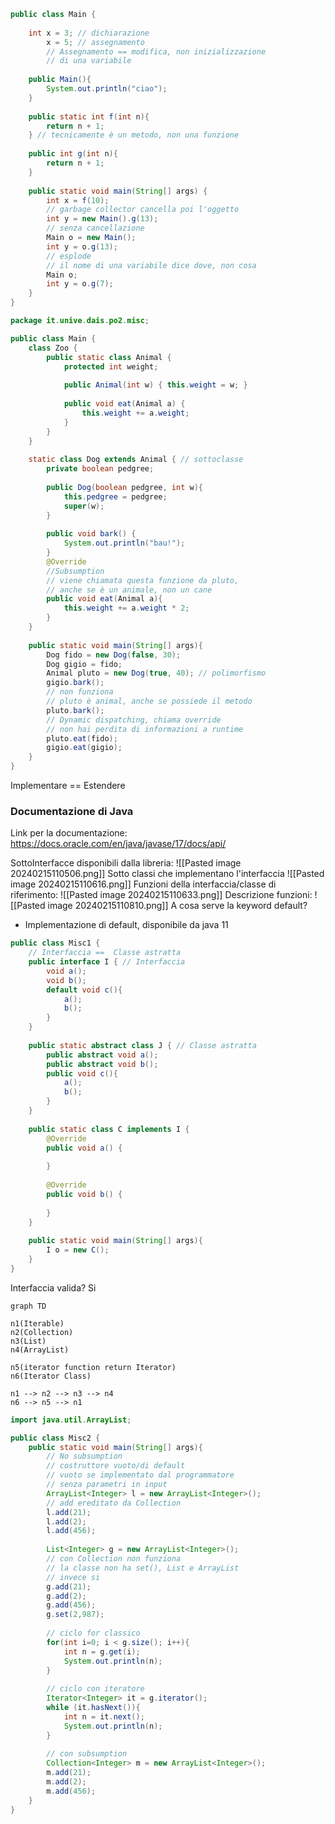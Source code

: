 ```java
public class Main {
	
	int x = 3; // dichiarazione
		x = 5; // assegnamento
		// Assegnamento == modifica, non inizializzazione
		// di una variabile
		
	public Main(){
		System.out.println("ciao");
	}
	
	public static int f(int n){
		return n + 1;
	} // tecnicamente è un metodo, non una funzione
	
	public int g(int n){
		return n + 1;
	}
	
	public static void main(String[] args) {
		int x = f(10);
		// garbage collector cancella poi l'oggetto
		int y = new Main().g(13); 
		// senza cancellazione
		Main o = new Main();
		int y = o.g(13);
		// esplode
		// il nome di una variabile dice dove, non cosa
		Main o; 
		int y = o.g(7);
	}
}
```

```java
package it.unive.dais.po2.misc;

public class Main {
	class Zoo {
		public static class Animal {
			protected int weight;
			
			public Animal(int w) { this.weight = w; }
			
			public void eat(Animal a) { 
				this.weight += a.weight; 
			}
		}
	}
	
	static class Dog extends Animal { // sottoclasse
		private boolean pedgree;
	
		public Dog(boolean pedgree, int w){
			this.pedgree = pedgree;
			super(w);
		}
		
		public void bark() {
			System.out.println("bau!");
		}
		@Override
		//Subsumption
		// viene chiamata questa funzione da pluto,
		// anche se è un animale, non un cane
		public void eat(Animal a){ 
			this.weight += a.weight * 2; 
		}
	}
	
	public static void main(String[] args){
		Dog fido = new Dog(false, 30);
		Dog gigio = fido;
		Animal pluto = new Dog(true, 40); // polimorfismo
		gigio.bark(); 
		// non funziona
		// pluto è animal, anche se possiede il metodo
		pluto.bark(); 
		// Dynamic dispatching, chiama override
		// non hai perdita di informazioni a runtime
		pluto.eat(fido); 
		gigio.eat(gigio);
	}
}
```

Implementare == Estendere
### Documentazione di Java
Link per la documentazione: https://docs.oracle.com/en/java/javase/17/docs/api/

SottoInterfacce disponibili dalla libreria:
![[Pasted image 20240215110506.png]]
Sotto classi che implementano l'interfaccia
![[Pasted image 20240215110616.png]]
Funzioni della interfaccia/classe di riferimento:
![[Pasted image 20240215110633.png]]
Descrizione funzioni:
![[Pasted image 20240215110810.png]]
A cosa serve la keyword default?
- Implementazione di default, disponibile da java 11

```java
public class Misc1 {
	// Interfaccia ==  Classe astratta
	public interface I { // Interfaccia 
		void a();
		void b();
		default void c(){
			a();
			b();
		}
	}
	
	public static abstract class J { // Classe astratta
		public abstract void a();
		public abstract void b();
		public void c(){
			a();
			b();
		}
	}
	
	public static class C implements I {
		@Override 
		public void a() {
		
		}
		
		@Override
		public void b() {
		
		}
	}
	
	public static void main(String[] args){
		I o = new C();
	}
}
```
Interfaccia valida? Si
```mermaid
graph TD

n1(Iterable)
n2(Collection)
n3(List)
n4(ArrayList)

n5(iterator function return Iterator)
n6(Iterator Class)

n1 --> n2 --> n3 --> n4
n6 --> n5 --> n1
```

```java
import java.util.ArrayList;

public class Misc2 {
	public static void main(String[] args){
		// No subsumption
		// costruttore vuoto/di default
		// vuoto se implementato dal programmatore 
		// senza parametri in input
		ArrayList<Integer> l = new ArrayList<Integer>();
		// add ereditato da Collection
		l.add(21);
		l.add(2);
		l.add(456);
		
		List<Integer> g = new ArrayList<Integer>();
		// con Collection non funziona
		// la classe non ha set(), List e ArrayList
		// invece si
		g.add(21);
		g.add(2);
		g.add(456);
		g.set(2,987);
		
		// ciclo for classico
		for(int i=0; i < g.size(); i++){
			int n = g.get(i);
			System.out.println(n);
		}
		
		// ciclo con iteratore
		Iterator<Integer> it = g.iterator();
		while (it.hasNext()){
			int n = it.next();
			System.out.println(n);	
		}
		
		// con subsumption
		Collection<Integer> m = new ArrayList<Integer>();
		m.add(21);
		m.add(2);
		m.add(456);	
	}
}
```